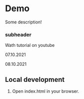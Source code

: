 # Demo

Some description!

### subheader

Wath tutorial on youtube

07.10.2021

08.10.2021

## Local development

1. Open index.html in your browser.
